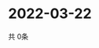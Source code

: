 # 2022-03-22
  共 0条

  <!-- BEGIN -->
  <!-- 最后更新时间Tue Mar 22 2022 12:09:51 GMT+0000 (Coordinated Universal Time) -->
  
  <!-- END -->
  
  